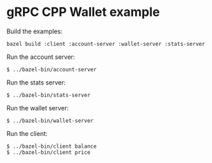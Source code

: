 gRPC CPP Wallet example
=======================

Build the examples:

```
bazel build :client :account-server :wallet-server :stats-server
```

Run the account server:

```
$ ../bazel-bin/account-server
```

Run the stats server:

```
$ ../bazel-bin/stats-server
```

Run the wallet server:

```
$ ../bazel-bin/wallet-server
```

Run the client:

```
$ ../bazel-bin/client balance
$ ../bazel-bin/client price
```
